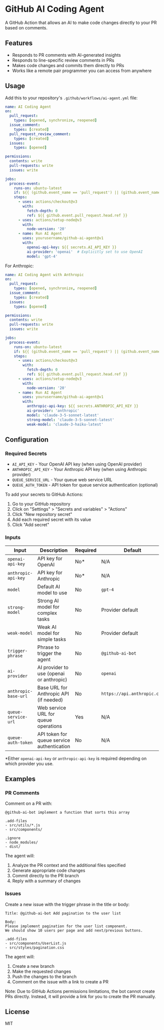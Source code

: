 # GitHub AI Coding Agent

A GitHub Action that allows an AI to make code changes directly to your PR based on comments.

## Features

- Responds to PR comments with AI-generated insights
- Responds to line-specific review comments in PRs
- Makes code changes and commits them directly to PRs
- Works like a remote pair programmer you can access from anywhere

## Usage

Add this to your repository's `.github/workflows/ai-agent.yml` file:

```yaml
name: AI Coding Agent
on:
  pull_request:
    types: [opened, synchronize, reopened]
  issue_comment:
    types: [created]
  pull_request_review_comment:
    types: [created]
  issues:
    types: [opened]

permissions:
  contents: write
  pull-requests: write
  issues: write

jobs:
  process-event:
    runs-on: ubuntu-latest
    if: ${{ (github.event_name == 'pull_request') || (github.event_name == 'issue_comment' && github.event.issue.pull_request) }}
    steps:
      - uses: actions/checkout@v3
        with:
          fetch-depth: 0
          ref: ${{ github.event.pull_request.head.ref }}
      - uses: actions/setup-node@v3
        with:
          node-version: '20'
      - name: Run AI Agent
        uses: yourusername/github-ai-agent@v1
        with:
          openai-api-key: ${{ secrets.AI_API_KEY }}
          ai-provider: 'openai'  # Explicitly set to use OpenAI
          model: 'gpt-4'
```


For Anthropic:

```yaml
name: AI Coding Agent with Anthropic
on:
  pull_request:
    types: [opened, synchronize, reopened]
  issue_comment:
    types: [created]
  issues:
    types: [opened]

permissions:
  contents: write
  pull-requests: write
  issues: write

jobs:
  process-event:
    runs-on: ubuntu-latest
    if: ${{ (github.event_name == 'pull_request') || (github.event_name == 'issue_comment' && github.event.issue.pull_request) }}
    steps:
      - uses: actions/checkout@v3
        with:
          fetch-depth: 0
          ref: ${{ github.event.pull_request.head.ref }}
      - uses: actions/setup-node@v3
        with:
          node-version: '20'
      - name: Run AI Agent
        uses: yourusername/github-ai-agent@v1
        with:
          anthropic-api-key: ${{ secrets.ANTHROPIC_API_KEY }}
          ai-provider: 'anthropic'
          model: 'claude-3-5-sonnet-latest'
          strong-model: 'claude-3-5-sonnet-latest'
          weak-model: 'claude-3-haiku-latest'
```

## Configuration

### Required Secrets

- `AI_API_KEY` - Your OpenAI API key (when using OpenAI provider)
- `ANTHROPIC_API_KEY` - Your Anthropic API key (when using Anthropic provider)
- `QUEUE_SERVICE_URL` - Your queue web service URL
- `QUEUE_AUTH_TOKEN` - API token for queue service authentication (optional)

To add your secrets to GitHub Actions:

1. Go to your GitHub repository
2. Click on "Settings" > "Secrets and variables" > "Actions"
3. Click "New repository secret"
4. Add each required secret with its value
5. Click "Add secret"

### Inputs

| Input | Description | Required | Default |
|-------|-------------|----------|---------|
| `openai-api-key` | API key for OpenAI | No* | N/A |
| `anthropic-api-key` | API key for Anthropic | No* | N/A |
| `model` | Default AI model to use | No | `gpt-4` |
| `strong-model` | Strong AI model for complex tasks | No | Provider default |
| `weak-model` | Weak AI model for simple tasks | No | Provider default |
| `trigger-phrase` | Phrase to trigger the agent | No | `@github-ai-bot` |
| `ai-provider` | AI provider to use (openai or anthropic) | No | `openai` |
| `anthropic-base-url` | Base URL for Anthropic API (if needed) | No | `https://api.anthropic.com` |
| `queue-service-url` | Web service URL for queue operations | Yes | N/A |
| `queue-auth-token` | API token for queue service authentication | No | N/A |

*Either `openai-api-key` or `anthropic-api-key` is required depending on which provider you use.

## Examples

### PR Comments

Comment on a PR with:

```
@github-ai-bot implement a function that sorts this array

.add-files
- src/utils/*.js
- src/components/

.ignore
- node_modules/
- dist/
```

The agent will:
1. Analyze the PR context and the additional files specified
2. Generate appropriate code changes
3. Commit directly to the PR branch
4. Reply with a summary of changes

### Issues

Create a new issue with the trigger phrase in the title or body:

```
Title: @github-ai-bot Add pagination to the user list

Body:
Please implement pagination for the user list component.
We should show 10 users per page and add next/previous buttons.

.add-files
- src/components/UserList.js
- src/styles/pagination.css
```

The agent will:
1. Create a new branch
2. Make the requested changes
3. Push the changes to the branch
4. Comment on the issue with a link to create a PR

Note: Due to GitHub Actions permissions limitations, the bot cannot create PRs directly. Instead, it will provide a link for you to create the PR manually.

## License

MIT

